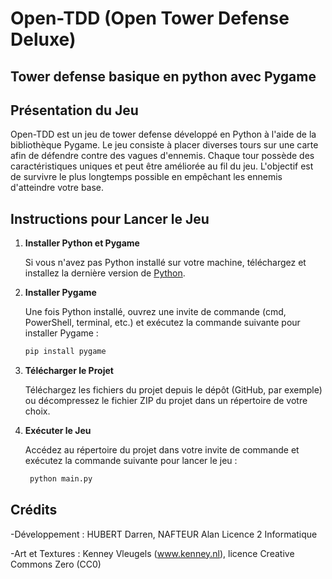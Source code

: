 # Open-TDD (Open Tower Defense Deluxe)
## Tower defense basique en python avec Pygame

## Présentation du Jeu

Open-TDD est un jeu de tower defense développé en Python à l'aide de la bibliothèque Pygame. Le jeu consiste à placer diverses tours sur une carte afin de défendre contre des vagues d'ennemis. Chaque tour possède des caractéristiques uniques et peut être améliorée au fil du jeu. L'objectif est de survivre le plus longtemps possible en empêchant les ennemis d'atteindre votre base.

## Instructions pour Lancer le Jeu

1. **Installer Python et Pygame**

   Si vous n'avez pas Python installé sur votre machine, téléchargez et installez la dernière version de [Python](https://www.python.org/downloads/).


2. **Installer Pygame**

   Une fois Python installé, ouvrez une invite de commande (cmd, PowerShell, terminal, etc.) et exécutez la commande suivante pour installer Pygame :

   ```sh
   pip install pygame
    ```
   
3. **Télécharger le Projet**

    Téléchargez les fichiers du projet depuis le dépôt (GitHub, par exemple) ou décompressez le fichier ZIP du projet dans un répertoire de votre choix.


5. **Exécuter le Jeu**

    Accédez au répertoire du projet dans votre invite de commande et exécutez la commande suivante pour lancer le jeu :
    
   ```sh
    python main.py
    ```
   
## Crédits
-Développement : HUBERT Darren, NAFTEUR Alan
                 Licence 2 Informatique 

-Art et Textures : Kenney Vleugels (www.kenney.nl), licence Creative Commons Zero (CC0)